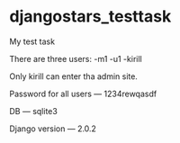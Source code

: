 # djangostars_testtask

My test task

There are three users:
-m1
-u1
-kirill

Only kirill can enter tha admin site.

Password for all users — 1234rewqasdf

DB — sqlite3

Django version — 2.0.2
